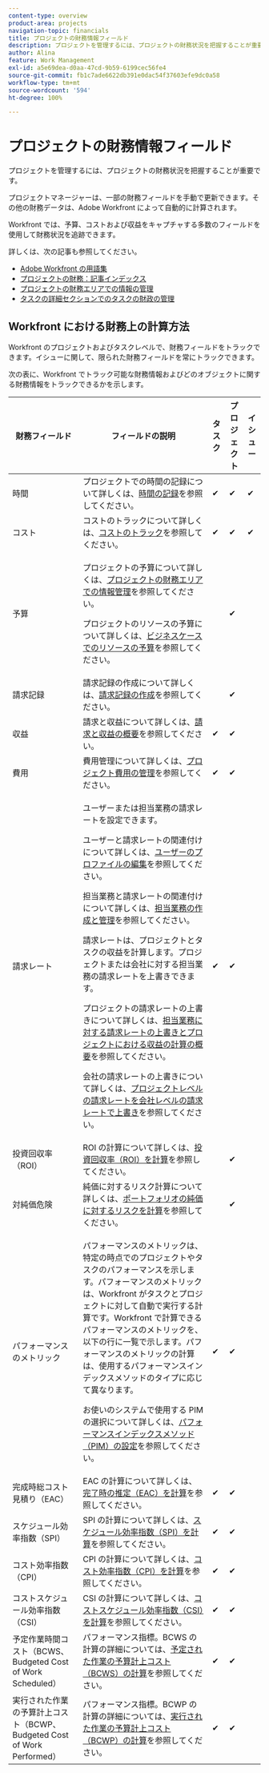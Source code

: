 ```yaml
---
content-type: overview
product-area: projects
navigation-topic: financials
title: プロジェクトの財務情報フィールド
description: プロジェクトを管理するには、プロジェクトの財務状況を把握することが重要です。
author: Alina
feature: Work Management
exl-id: a5e69dea-d0aa-47cd-9b59-6199cec56fe4
source-git-commit: fb1c7ade6622db391e0dac54f37603efe9dc0a58
workflow-type: tm+mt
source-wordcount: '594'
ht-degree: 100%

---
```


# プロジェクトの財務情報フィールド

プロジェクトを管理するには、プロジェクトの財務状況を把握することが重要です。

プロジェクトマネージャーは、一部の財務フィールドを手動で更新できます。その他の財務データは、Adobe Workfront によって自動的に計算されます。

Workfront では、予算、コストおよび収益をキャプチャする多数のフィールドを使用して財務状況を追跡できます。

詳しくは、次の記事も参照してください。

* [Adobe Workfront の用語集](../../../workfront-basics/navigate-workfront/workfront-navigation/workfront-terminology-glossary.md)
* [プロジェクトの財務：記事インデックス](../../../manage-work/projects/project-finances/project-finances-overview.md)
* [プロジェクトの財務エリアでの情報の管理](../../../manage-work/projects/project-finances/manage-project-finance-area.md)
* [タスクの詳細セクションでのタスクの財政の管理](../../../manage-work/tasks/manage-tasks/task-finances-in-details.md)

## Workfront における財務上の計算方法

Workfront のプロジェクトおよびタスクレベルで、財務フィールドをトラックできます。イシューに関して、限られた財務フィールドを常にトラックできます。

次の表に、Workfront でトラック可能な財務情報およびどのオブジェクトに関する財務情報をトラックできるかを示します。

<table style="table-layout:auto"> 
 <col> 
 <col> 
 <col> 
 <col> 
 <col> 
 <thead> 
  <tr> 
   <th>財務フィールド</th> 
   <th>フィールドの説明</th> 
   <th>タスク</th> 
   <th>プロジェクト</th> 
   <th>イシュー</th> 
  </tr> 
 </thead> 
 <tbody> 
  <tr> 
   <td>時間</td> 
   <td> プロジェクトでの時間の記録について詳しくは、<a href="../../../timesheets/create-and-manage-timesheets/log-time.md" class="MCXref xref">時間の記録</a>を参照してください。 </td> 
   <td>✔</td> 
   <td>✔</td> 
   <td>✔</td> 
  </tr> 
  <tr> 
   <td> コスト</td> 
   <td>コストのトラックについて詳しくは、<a href="../../../manage-work/projects/project-finances/track-costs.md" class="MCXref xref">コストのトラック</a>を参照してください。</td> 
   <td>✔</td> 
   <td>✔</td> 
   <td>✔</td> 
  </tr> 
  <tr> 
   <td>予算</td> 
   <td> <p>プロジェクトの予算について詳しくは、<a href="../../../manage-work/projects/project-finances/manage-project-finance-area.md" class="MCXref xref">プロジェクトの財務エリアでの情報管理</a>を参照してください。</p> <p>プロジェクトのリソースの予算について詳しくは、<a href="../../../manage-work/projects/define-a-business-case/budget-resources-in-business-case.md" class="MCXref xref">ビジネスケースでのリソースの予算</a>を参照してください。</p> </td> 
   <td> </td> 
   <td>✔</td> 
   <td> </td> 
  </tr> 
  <tr> 
   <td>請求記録</td> 
   <td>請求記録の作成について詳しくは、<a href="../../../manage-work/projects/project-finances/create-billing-records.md" class="MCXref xref">請求記録の作成</a>を参照してください。</td> 
   <td> </td> 
   <td>✔</td> 
   <td> </td> 
  </tr> 
  <tr> 
   <td>収益</td> 
   <td> 請求と収益について詳しくは、<a href="../../../manage-work/projects/project-finances/billing-and-revenue-overview.md" class="MCXref xref">請求と収益の概要</a>を参照してください。 </td> 
   <td>✔</td> 
   <td>✔</td> 
   <td> </td> 
  </tr> 
  <tr> 
   <td>費用</td> 
   <td>費用管理について詳しくは、<a href="../../../manage-work/projects/project-finances/manage-project-expenses.md" class="MCXref xref">プロジェクト費用の管理</a>を参照してください。</td> 
   <td>✔</td> 
   <td>✔</td> 
   <td> </td> 
  </tr> 
  <tr> 
   <td>請求レート</td> 
   <td> <p>ユーザーまたは担当業務の請求レートを設定できます。</p> <p>ユーザーと請求レートの関連付けについて詳しくは、<a href="../../../administration-and-setup/add-users/create-and-manage-users/edit-a-users-profile.md" class="MCXref xref">ユーザーのプロファイルの編集</a>を参照してください。</p> <p>担当業務と請求レートの関連付けについて詳しくは、<a href="../../../administration-and-setup/set-up-workfront/organizational-setup/create-manage-job-roles.md" class="MCXref xref">担当業務の作成と管理</a>を参照してください。</p> <p>請求レートは、プロジェクトとタスクの収益を計算します。プロジェクトまたは会社に対する担当業務の請求レートを上書きできます。 </p> <p>プロジェクトの請求レートの上書きについて詳しくは、<a href="../../../manage-work/projects/project-finances/override-role-billing-rates-and-calculate-project-revenue.md" class="MCXref xref">担当業務に対する請求レートの上書きとプロジェクトにおける収益の計算の概要</a>を参照してください。</p> <p>会社の請求レートの上書きについて詳しくは、<a href="../../../manage-work/projects/project-finances/override-project-level-with-company-level-billing-rates.md" class="MCXref xref">プロジェクトレベルの請求レートを会社レベルの請求レートで上書き</a>を参照してください。</p> </td> 
   <td>✔</td> 
   <td>✔</td> 
   <td> </td> 
  </tr> 
  <tr> 
   <td>投資回収率（ROI）</td> 
   <td> ROI の計算について詳しくは、<a href="../../../manage-work/projects/project-finances/calculate-roi.md" class="MCXref xref">投資回収率（ROI）を計算</a>を参照してください。 </td> 
   <td> </td> 
   <td>✔</td> 
   <td> </td> 
  </tr> 
  <tr> 
   <td>対純価危険</td> 
   <td>純価に対するリスク計算について詳しくは、<a href="../../../manage-work/portfolios/portfolio-optimizer/calculate-risk-to-net-value-in-portfolio.md" class="MCXref xref">ポートフォリオの純価に対するリスクを計算</a>を参照してください。</td> 
   <td> </td> 
   <td>✔</td> 
   <td> </td> 
  </tr> 
  <tr> 
   <td>パフォーマンスのメトリック</td> 
   <td> <p>パフォーマンスのメトリックは、特定の時点でのプロジェクトやタスクのパフォーマンスを示します。パフォーマンスのメトリックは、Workfront がタスクとプロジェクトに対して自動で実行する計算です。Workfront で計算できるパフォーマンスのメトリックを、以下の行に一覧で示します。パフォーマンスのメトリックの計算は、使用するパフォーマンスインデックスメソッドのタイプに応じて異なります。 </p> <p>お使いのシステムで使用する PIM の選択について詳しくは、<a href="../../../manage-work/projects/project-finances/set-pim.md" class="MCXref xref">パフォーマンスインデックスメソッド（PIM）の設定</a>を参照してください。</p> </td> 
   <td>✔</td> 
   <td>✔</td> 
   <td> </td> 
  </tr> 
  <tr> 
   <td>完成時総コスト見積り（EAC）</td> 
   <td> EAC の計算について詳しくは、<a href="../../../manage-work/projects/project-finances/calculate-eac.md" class="MCXref xref">完了時の推定（EAC）を計算</a>を参照してください。 </td> 
   <td>✔</td> 
   <td>✔</td> 
   <td> </td> 
  </tr> 
  <tr> 
   <td>スケジュール効率指数（SPI）</td> 
   <td>SPI の計算について詳しくは、<a href="../../../manage-work/projects/project-finances/calculate-spi.md" class="MCXref xref">スケジュール効率指数（SPI）を計算</a>を参照してください。</td> 
   <td>✔</td> 
   <td>✔</td> 
   <td> </td> 
  </tr> 
  <tr> 
   <td>コスト効率指数（CPI）</td> 
   <td>CPI の計算について詳しくは、<a href="../../../manage-work/projects/project-finances/calculate-cpi.md" class="MCXref xref">コスト効率指数（CPI）を計算</a>を参照してください。</td> 
   <td>✔</td> 
   <td>✔</td> 
   <td> </td> 
  </tr> 
  <tr> 
   <td>コストスケジュール効率指数（CSI）</td> 
   <td>CSI の計算について詳しくは、<a href="../../../manage-work/projects/project-finances/calculate-cpi.md" class="MCXref xref">コストスケジュール効率指数（CSI）を計算</a>を参照してください。</td> 
   <td>✔</td> 
   <td>✔</td> 
   <td> </td> 
  </tr> 
  <tr> 
   <td>予定作業時間コスト（BCWS、Budgeted Cost of Work Scheduled）</td> 
   <td>パフォーマンス指標。BCWS の計算の詳細については、<a href="../../../manage-work/projects/project-finances/calculate-bcws.md" class="MCXref xref">予定された作業の予算計上コスト（BCWS）の計算</a>を参照してください。 </td> 
   <td>✔</td> 
   <td>✔</td> 
   <td> </td> 
  </tr> 
  <tr> 
   <td>実行された作業の予算計上コスト（BCWP、Budgeted Cost of Work Performed）</td> 
   <td>パフォーマンス指標。BCWP の計算の詳細については、<a href="../../../manage-work/projects/project-finances/calculate-bcwp.md" class="MCXref xref">実行された作業の予算計上コスト（BCWP）の計算</a>を参照してください。</td> 
   <td>✔</td> 
   <td>✔</td> 
   <td> </td> 
  </tr> 
 </tbody> 
</table>

 
